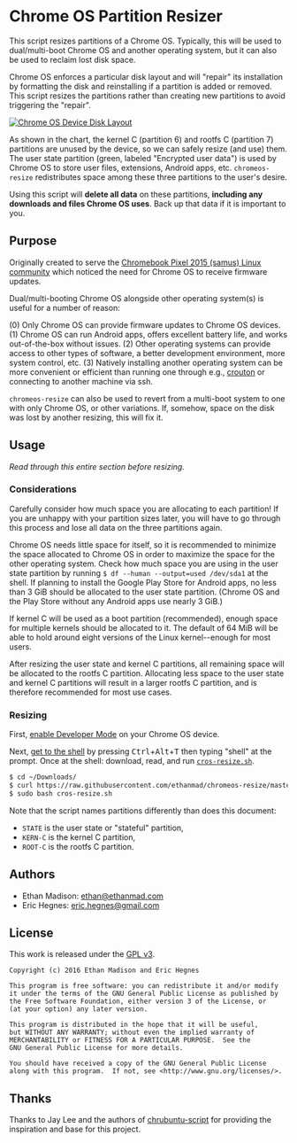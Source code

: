 # Chrome OS Partition Resizer

This script resizes partitions of a Chrome OS.
Typically, this will be used to dual/multi-boot Chrome OS and another operating system, but it can also be used to reclaim lost disk space.

Chrome OS enforces a particular disk layout and will "repair" its installation by formatting the disk and reinstalling if a partition is added or removed.
This script resizes the partitions rather than creating new partitions to avoid triggering the "repair".

[![Chrome OS Device Disk Layout](https://www.chromium.org/_/rsrc/1284148304249/chromium-os/chromiumos-design-docs/disk-format/layout.png)](https://www.chromium.org/chromium-os/chromiumos-design-docs/disk-format)

As shown in the chart, the kernel C (partition 6) and rootfs C (partition 7) partitions are unused by the device, so we can safely resize (and use) them.
The user state partition (green, labeled "Encrypted user data") is used by Chrome OS to store user files, extensions, Android apps, etc.
`chromeos-resize` redistributes space among these three partitions to the user's desire.


Using this script will **delete all data** on these partitions, **including any downloads and files Chrome OS uses**.
Back up that data if it is important to you.

## Purpose

Originally created to serve the [Chromebook Pixel 2015 (samus) Linux community](https://github.com/raphael/linux-samus) which noticed the need for Chrome OS to receive firmware updates.

Dual/multi-booting Chrome OS alongside other operating system(s) is useful for a number of reason:

(0) Only Chrome OS can provide firmware updates to Chrome OS devices.
(1) Chrome OS can run Android apps, offers excellent battery life, and works out-of-the-box without issues.
(2) Other operating systems can provide access to other types of software, a better development environment, more system control, etc.
(3) Natively installing another operating system can be more convenient or efficient than running one through e.g., [crouton](https://github.com/dnschneid/crouton) or connecting to another machine via ssh.

`chromeos-resize` can also be used to revert from a multi-boot system to one with only Chrome OS, or other variations.
If, somehow, space on the disk was lost by another resizing, this will fix it.

## Usage

_Read through this entire section before resizing._

### Considerations
Carefully consider how much space you are allocating to each partition!
If you are unhappy with your partition sizes later, you will have to go through this process and lose all data on the three partitions again.

Chrome OS needs little space for itself, so it is recommended to minimize the space allocated to Chrome OS in order to maximize the space for the other operating system.
Check how much space you are using in the user state partition by running `$ df --human --output=used /dev/sda1` at the shell.
If planning to install the Google Play Store for Android apps, no less than 3 GiB should be allocated to the user state partition.
(Chrome OS and the Play Store without any Android apps use nearly 3 GiB.)

If kernel C will be used as a boot partition (recommended), enough space for multiple kernels should be allocated to it.
The default of 64 MiB will be able to hold around eight versions of the Linux kernel--enough for most users.

After resizing the user state and kernel C partitions, all remaining space will be allocated to the rootfs C partition.
Allocating less space to the user state and kernel C partitions will result in a larger rootfs C partition, and is therefore recommended for most use cases.

### Resizing

First, [enable Developer Mode](http://www.chromium.org/chromium-os/poking-around-your-chrome-os-device#TOC-Putting-your-Chrome-OS-Device-into-Developer-Mode) on your Chrome OS device.

Next, [get to the shell](http://www.chromium.org/chromium-os/poking-around-your-chrome-os-device#TOC-Getting-to-a-command-prompt) by pressing <kbd>Ctrl</kbd>+<kbd>Alt</kbd>+<kbd>T</kbd> then typing "shell" at the prompt.
Once at the shell: download, read, and run [`cros-resize.sh`](https://github.com/ethanmad/chromeos-resize/blob/master/cros-resize.sh).

```bash
$ cd ~/Downloads/
$ curl https://raw.githubusercontent.com/ethanmad/chromeos-resize/master/cros-resize.sh
$ sudo bash cros-resize.sh
```

Note that the script names partitions differently than does this document:

- `STATE` is the user state or "stateful" partition,
- `KERN-C` is the kernel C partition,
- `ROOT-C` is the rootfs C partition.

## Authors

- Ethan Madison: <ethan@ethanmad.com>
- Eric Hegnes:   <eric.hegnes@gmail.com>


## License

This work is released under the [GPL v3](http://www.gnu.org/licenses/gpl-3.0.html).

    Copyright (c) 2016 Ethan Madison and Eric Hegnes

    This program is free software: you can redistribute it and/or modify
    it under the terms of the GNU General Public License as published by
    the Free Software Foundation, either version 3 of the License, or
    (at your option) any later version.

    This program is distributed in the hope that it will be useful,
    but WITHOUT ANY WARRANTY; without even the implied warranty of
    MERCHANTABILITY or FITNESS FOR A PARTICULAR PURPOSE.  See the
    GNU General Public License for more details.

    You should have received a copy of the GNU General Public License
    along with this program.  If not, see <http://www.gnu.org/licenses/>.


## Thanks

Thanks to Jay Lee and the authors of [chrubuntu-script](https://github.com/jay0lee/chrubuntu-script) for providing the inspiration and base for this project.
